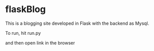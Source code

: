 # flaskBlog

This is a blogging site developed in Flask with the backend as Mysql.

To run, hit run.py

and then open link in the browser
